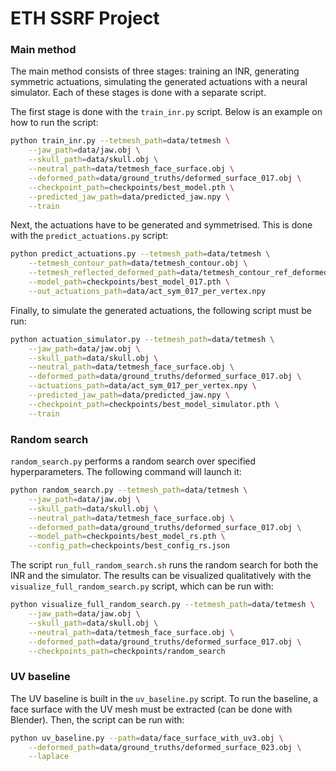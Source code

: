 # ETH SSRF Project

### Main method

The main method consists of three stages: training an INR, generating symmetric actuations, simulating the generated actuations with a neural simulator. Each of these stages is done with a separate script.

The first stage is done with the `train_inr.py` script. Below is an example on how to run the script:

```bash
python train_inr.py --tetmesh_path=data/tetmesh \
    --jaw_path=data/jaw.obj \
    --skull_path=data/skull.obj \
    --neutral_path=data/tetmesh_face_surface.obj \
    --deformed_path=data/ground_truths/deformed_surface_017.obj \
    --checkpoint_path=checkpoints/best_model.pth \
    --predicted_jaw_path=data/predicted_jaw.npy \
    --train
```

Next, the actuations have to be generated and symmetrised. This is done with the `predict_actuations.py` script:

```bash
python predict_actuations.py --tetmesh_path=data/tetmesh \
    --tetmesh_contour_path=data/tetmesh_contour.obj \
    --tetmesh_reflected_deformed_path=data/tetmesh_contour_ref_deformed.obj \
    --model_path=checkpoints/best_model_017.pth \
    --out_actuations_path=data/act_sym_017_per_vertex.npy
```

Finally, to simulate the generated actuations, the following script must be run:

```bash
python actuation_simulator.py --tetmesh_path=data/tetmesh \
    --jaw_path=data/jaw.obj \
    --skull_path=data/skull.obj \
    --neutral_path=data/tetmesh_face_surface.obj \
    --deformed_path=data/ground_truths/deformed_surface_017.obj \
    --actuations_path=data/act_sym_017_per_vertex.npy \
    --predicted_jaw_path=data/predicted_jaw.npy \
    --checkpoint_path=checkpoints/best_model_simulator.pth \
    --train
```

### Random search

`random_search.py` performs a random search over specified hyperparameters. The following command will launch it:

```bash
python random_search.py --tetmesh_path=data/tetmesh \
    --jaw_path=data/jaw.obj \
    --skull_path=data/skull.obj \
    --neutral_path=data/tetmesh_face_surface.obj \
    --deformed_path=data/ground_truths/deformed_surface_017.obj \
    --model_path=checkpoints/best_model_rs.pth \
    --config_path=checkpoints/best_config_rs.json
```

The script `run_full_random_search.sh` runs the random search for both the INR and the simulator. The results can be visualized qualitatively with the `visualize_full_random_search.py` script, which can be run with:

```bash
python visualize_full_random_search.py --tetmesh_path=data/tetmesh \
    --jaw_path=data/jaw.obj \
    --skull_path=data/skull.obj \
    --neutral_path=data/tetmesh_face_surface.obj \
    --deformed_path=data/ground_truths/deformed_surface_017.obj \
    --checkpoints_path=checkpoints/random_search
```

### UV baseline

The UV baseline is built in the `uv_baseline.py` script. To run the baseline, a face surface with the UV mesh must be extracted (can be done with Blender). Then, the script can be run with:

```bash
python uv_baseline.py --path=data/face_surface_with_uv3.obj \
    --deformed_path=data/ground_truths/deformed_surface_023.obj \
    --laplace
```


